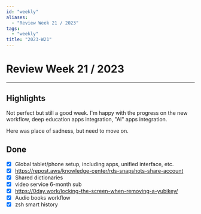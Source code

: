 ```yaml
---
id: "weekly"
aliases:
  - "Review Week 21 / 2023"
tags:
  - "weekly"
title: "2023-W21"
---
```


# Review Week 21 / 2023

---

## Highlights

Not perfect but still a good week. I'm happy with the progress on the new
workflow, deep education apps integration, "AI" apps integration.

Here was place of sadness, but need to move on.

## Done

- [x] Global tablet/phone setup, including apps, unified interface, etc.
- [x] https://repost.aws/knowledge-center/rds-snapshots-share-account
- [x] Shared dictionaries
- [x] video service 6-month sub
- [x] https://0day.work/locking-the-screen-when-removing-a-yubikey/
- [x] Audio books workflow
- [x] zsh smart history
